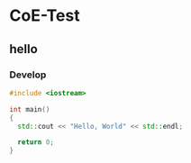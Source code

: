 CoE-Test
========

## hello
### Develop

```c++
#include <iostream>

int main()
{
  std::cout << "Hello, World" << std::endl;

  return 0;
}
```
